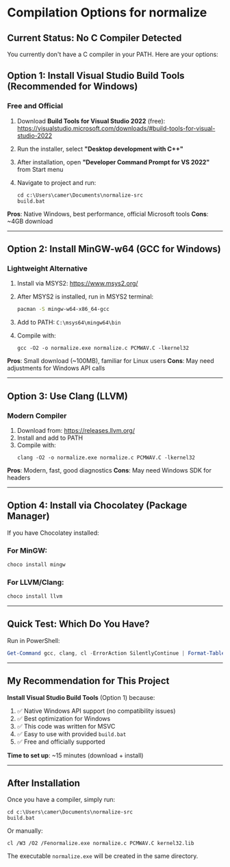# Compilation Options for normalize

## Current Status: No C Compiler Detected

You currently don't have a C compiler in your PATH. Here are your options:

## Option 1: Install Visual Studio Build Tools (Recommended for Windows)

### Free and Official
1. Download **Build Tools for Visual Studio 2022** (free):
   https://visualstudio.microsoft.com/downloads/#build-tools-for-visual-studio-2022

2. Run the installer, select **"Desktop development with C++"**

3. After installation, open **"Developer Command Prompt for VS 2022"** from Start menu

4. Navigate to project and run:
   ```batch
   cd c:\Users\camer\Documents\normalize-src
   build.bat
   ```

**Pros**: Native Windows, best performance, official Microsoft tools
**Cons**: ~4GB download

---

## Option 2: Install MinGW-w64 (GCC for Windows)

### Lightweight Alternative
1. Install via MSYS2: https://www.msys2.org/
2. After MSYS2 is installed, run in MSYS2 terminal:
   ```bash
   pacman -S mingw-w64-x86_64-gcc
   ```

3. Add to PATH: `C:\msys64\mingw64\bin`

4. Compile with:
   ```batch
   gcc -O2 -o normalize.exe normalize.c PCMWAV.C -lkernel32
   ```

**Pros**: Small download (~100MB), familiar for Linux users
**Cons**: May need adjustments for Windows API calls

---

## Option 3: Use Clang (LLVM)

### Modern Compiler
1. Download from: https://releases.llvm.org/
2. Install and add to PATH
3. Compile with:
   ```batch
   clang -O2 -o normalize.exe normalize.c PCMWAV.C -lkernel32
   ```

**Pros**: Modern, fast, good diagnostics
**Cons**: May need Windows SDK for headers

---

## Option 4: Install via Chocolatey (Package Manager)

If you have Chocolatey installed:

### For MinGW:
```powershell
choco install mingw
```

### For LLVM/Clang:
```powershell
choco install llvm
```

---

## Quick Test: Which Do You Have?

Run in PowerShell:
```powershell
Get-Command gcc, clang, cl -ErrorAction SilentlyContinue | Format-Table Name, Source
```

---

## My Recommendation for This Project

**Install Visual Studio Build Tools** (Option 1) because:
1. ✅ Native Windows API support (no compatibility issues)
2. ✅ Best optimization for Windows
3. ✅ This code was written for MSVC
4. ✅ Easy to use with provided `build.bat`
5. ✅ Free and officially supported

**Time to set up**: ~15 minutes (download + install)

---

## After Installation

Once you have a compiler, simply run:
```batch
cd c:\Users\camer\Documents\normalize-src
build.bat
```

Or manually:
```batch
cl /W3 /O2 /Fenormalize.exe normalize.c PCMWAV.C kernel32.lib
```

The executable `normalize.exe` will be created in the same directory.
